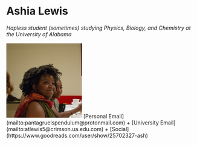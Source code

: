 # Ashia Lewis

_Hapless student (sometimes) studying Physics, Biology, and Chemistry at the University of Alabama_ 

<img src="self_photograph.png" alt="self-photograph" width="200"/>
[Personal Email](mailto:pantagruelspendulum@protonmail.com) + [University Email](mailto:atlewis5@crimson.ua.edu.com) + [Social](https://www.goodreads.com/user/show/25702327-ash)
